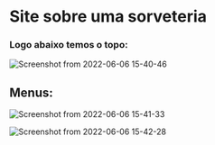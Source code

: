 # Site sobre uma sorveteria 

### Logo abaixo temos o topo: 

![Screenshot from 2022-06-06 15-40-46](https://user-images.githubusercontent.com/84159325/172227041-1652561d-b4e9-46d7-a0d7-0a0dff66c004.png)

## Menus: 

![Screenshot from 2022-06-06 15-41-33](https://user-images.githubusercontent.com/84159325/172227365-f1af1414-5043-40d3-9188-1abbba19c391.png)


![Screenshot from 2022-06-06 15-42-28](https://user-images.githubusercontent.com/84159325/172227393-8f707f86-96ec-47c0-b733-d4f0e5fd3972.png)



